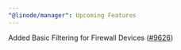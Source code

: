 ```yaml
---
"@linode/manager": Upcoming Features
---
```


Added Basic Filtering for Firewall Devices ([#9626](https://github.com/linode/manager/pull/9626))
